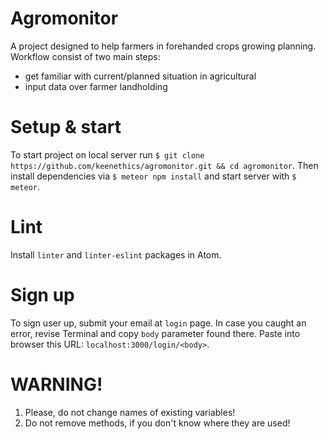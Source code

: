 # Agromonitor

A project designed to help farmers in forehanded crops growing planning. Workflow consist of two main steps:
* get familiar with current/planned situation in agricultural
* input data over farmer landholding

# Setup & start

To start project on local server run `$ git clone https://github.com/keenethics/agromonitor.git && cd agromonitor`.
Then install dependencies via `$ meteor npm install` and start server with `$ meteor`.

# Lint

Install `linter` and `linter-eslint` packages in Atom.

# Sign up

To sign user up, submit your email at `login` page. In case you caught an error, revise Terminal and copy `body` parameter found there. Paste into browser this URL: `localhost:3000/login/<body>`.

# WARNING!

1. Please, do not change names of existing variables!
2. Do not remove methods, if you don't know where they are used!
